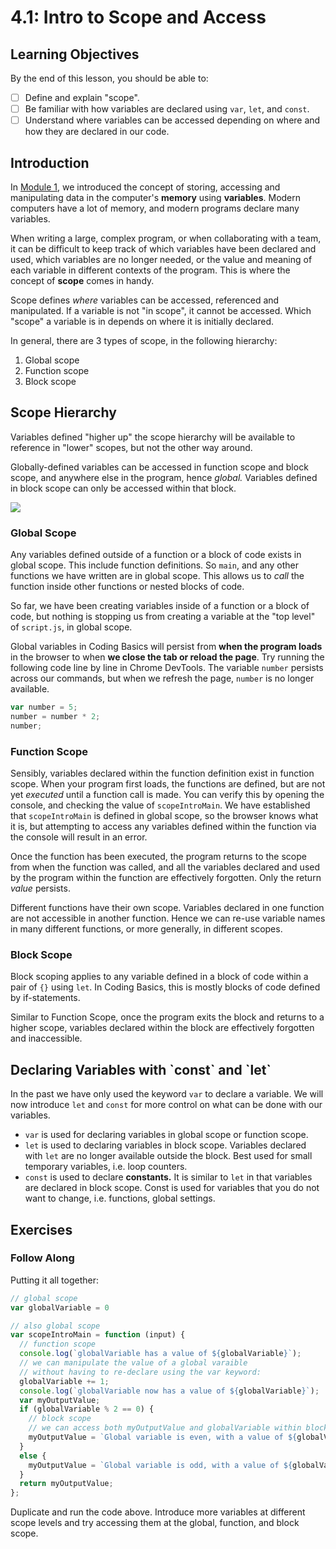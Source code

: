 # 4.1: Intro to Scope and Access

## Learning Objectives

By the end of this lesson, you should be able to:

* [ ] Define and explain "scope".
* [ ] Be familiar with how variables are declared using `var`, `let`, and `const`.
* [ ] Understand where variables can be accessed depending on where and how they are declared in our code.

## Introduction

In [Module 1](../1-data-types-structures-and-manipulations/1.2-variables.md), we introduced the concept of storing, accessing and manipulating data in the computer's **memory** using **variables**. Modern computers have a lot of memory, and modern programs declare many variables.&#x20;

When writing a large, complex program, or when collaborating with a team, it can be difficult to keep track of which variables have been declared and used, which variables are no longer needed, or the value and meaning of each variable in different contexts of the program. This is where the concept of **scope** comes in handy.

Scope defines _where_ variables can be accessed, referenced and manipulated. If a variable is not "in scope", it cannot be accessed. Which "scope" a variable is in depends on where it is initially declared.

In general, there are 3 types of scope, in the following hierarchy:

1. Global scope
2. Function scope
3. Block scope

## Scope Hierarchy

Variables defined "higher up" the scope hierarchy will be available to reference in "lower" scopes, but not the other way around.&#x20;

Globally-defined variables can be accessed in function scope and block scope, and anywhere else in the program, hence _global._ Variables defined in block scope can only be accessed within that block.

![](https://www.stevethedev.com/storage/app/uploads/public/5aa/d54/a47/5aad54a47d2e0123286333.png)

### Global Scope

Any variables defined outside of a function or a block of code exists in global scope. This include function definitions. So `main`, and any other functions we have written are in global scope. This allows us to _call_ the function inside other functions or nested blocks of code.

So far, we have been creating variables inside of a function or a block of code, but nothing is stopping us from creating a variable at the "top level" of `script.js`, in global scope.

Global variables in Coding Basics will persist from **when the program loads** in the browser to when **we close the tab or reload the page**. Try running the following code line by line in Chrome DevTools. The variable `number` persists across our commands, but when we refresh the page, `number` is no longer available.&#x20;

```javascript
var number = 5;
number = number * 2;
number;
```

### Function Scope

Sensibly, variables declared within the function definition exist in function scope. When your program first loads, the functions are defined, but are not yet _executed_ until a function call is made. You can verify this by opening the console, and checking the value of `scopeIntroMain`. We have established that `scopeIntroMain` is defined in global scope, so the browser knows what it is, but attempting to access any variables defined within the function via the console will result in an error.&#x20;

Once the function has been executed, the program returns to the scope from when the function was called, and all the variables declared and used by the program within the function are effectively forgotten. Only the return _value_ persists.&#x20;

Different functions have their own scope. Variables declared in one function are not accessible in another function. Hence we can re-use variable names in many different functions, or more generally, in different scopes.

### Block Scope

Block scoping applies to any variable defined in a block of code within a pair of `{}` using `let`. In Coding Basics, this is mostly blocks of code defined by if-statements.

Similar to Function Scope, once the program exits the block and returns to a higher scope, variables declared within the block are effectively forgotten and inaccessible.&#x20;

## Declaring Variables with \`const\` and \`let\`

In the past we have only used the keyword `var` to declare a variable. We will now introduce `let` and `const` for more control on what can be done with our variables.

* `var` is used for declaring variables in global scope or function scope.
* `let` is used to declaring variables in block scope. Variables declared with `let` are no longer available outside the block. Best used for small temporary variables, i.e. loop counters.
* `const` is used to declare **constants.**  It is similar to `let` in that variables are declared in block scope. Const is used for variables that you do not want to change, i.e. functions, global settings.

## Exercises

### **Follow Along**

Putting it all together:

```javascript
// global scope
var globalVariable = 0

// also global scope
var scopeIntroMain = function (input) {
  // function scope
  console.log(`globalVariable has a value of ${globalVariable}`);
  // we can manipulate the value of a global varaible
  // without having to re-declare using the var keyword:
  globalVariable += 1;
  console.log(`globalVariable now has a value of ${globalVariable}`);
  var myOutputValue;
  if (globalVariable % 2 == 0) {
    // block scope
    // we can access both myOutputValue and globalVariable within block scope
    myOutputValue = `Global variable is even, with a value of ${globalVariable}`;
  }
  else {
    myOutputValue = `Global variable is odd, with a value of ${globalVariable}`;
  }
  return myOutputValue;
};
```

Duplicate and run the code above. Introduce more variables at different scope levels and try accessing them at the global, function, and block scope.&#x20;
